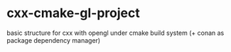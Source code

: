 # cxx-cmake-gl-project
basic structure for cxx with opengl under cmake build system (+ conan as package dependency manager)
